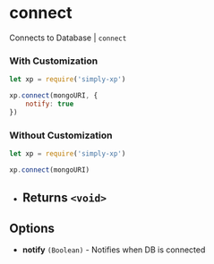 # connect

Connects to Database | `connect`

### With Customization

```js
let xp = require('simply-xp')

xp.connect(mongoURI, {
	notify: true
})
```

### Without Customization

```js
let xp = require('simply-xp')

xp.connect(mongoURI)
```

- ## Returns `<void>`

## Options

- **notify** `(Boolean)` - Notifies when DB is connected
